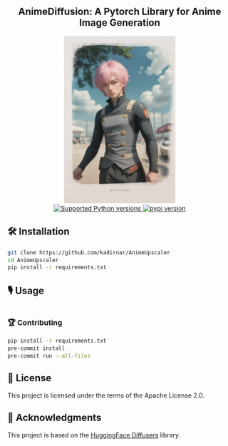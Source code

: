 <div align="center">
<h2>
    AnimeDiffusion: A Pytorch Library for Anime Image Generation
</h2>
<div>
    <img width="250" alt="teaser" src="doc\anime_diffusion_teaser.png">
</div>
<div>
    <a href="https://pypi.org/project/AnimeDiffusion" target="_blank">
        <img src="https://img.shields.io/pypi/pyversions/AnimeDiffusion.svg?color=%2334D058" alt="Supported Python versions">
    </a>
    <a href="https://badge.fury.io/py/AnimeDiffusion"><img src="https://badge.fury.io/py/AnimeDiffusion.svg" alt="pypi version"></a>
</div>
</div>

## 🛠️ Installation

```bash
git clone https://github.com/kadirnar/AnimeUpscaler
cd AnimeUpscaler
pip install -r requirements.txt
```

## 🎙️ Usage

```bash

```

### 🏆 Contributing

```bash
pip install -r requirements.txt
pre-commit install
pre-commit run --all-files
```

## 📜 License

This project is licensed under the terms of the Apache License 2.0.

## 🤗 Acknowledgments

This project is based on the [HuggingFace Diffusers](https://github.com/huggingface/diffusers) library.
